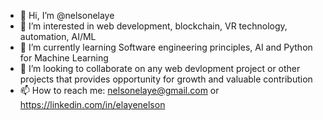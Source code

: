 - 👋 Hi, I’m @nelsonelaye
- 👀 I’m interested in web development, blockchain, VR technology, automation, AI/ML
- 🌱 I’m currently learning Software engineering principles, AI and Python for Machine Learning
- 💞️ I’m looking to collaborate on any web devlopment project or other projects that provides opportunity for growth and valuable contribution
- 📫 How to reach me: nelsonelaye@gmail.com or https://linkedin.com/in/elayenelson

<!---
nelsonelaye/nelsonelaye is a ✨ special ✨ repository because its `README.md` (this file) appears on your GitHub profile.
You can click the Preview link to take a look at your changes.
--->
